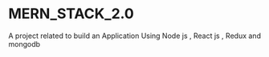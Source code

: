 # MERN_STACK_2.0
A project related to build an Application Using Node js , React js , Redux and mongodb 
